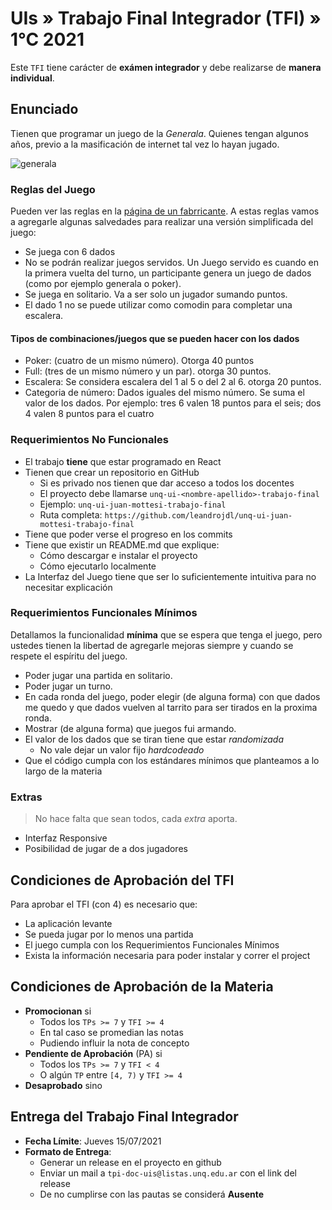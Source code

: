 # UIs » Trabajo Final Integrador (TFI) » 1°C 2021

Este `TFI` tiene carácter de **exámen integrador** y debe realizarse
de **manera individual**.

## Enunciado

Tienen que programar un juego de la _Generala_. Quienes tengan algunos años, previo a la masificación de internet tal vez lo hayan jugado.

![generala]

### Reglas del Juego

Pueden ver las reglas en la [página de un fabrricante][fabricante]. A estas reglas vamos a agregarle algunas salvedades para realizar una versión simplificada del juego:
* Se juega con 6 dados
* No se podrán realizar juegos servidos. Un Juego servido es cuando en la primera vuelta del turno, un participante genera un juego de dados (como por ejemplo generala o poker).
* Se juega en solitario. Va a ser solo un jugador sumando puntos.
* El dado 1 no se puede utilizar como comodin para completar una escalera.

#### Tipos de combinaciones/juegos que se pueden hacer con los dados
* Poker: (cuatro de un mismo número). Otorga 40 puntos
* Full: (tres de un mismo número y un par). otorga 30 puntos.
* Escalera: Se considera escalera del 1 al 5 o del 2 al 6. otorga 20 puntos.
* Categoria de número: Dados iguales del mismo número. Se suma el valor de los dados. Por ejemplo: tres 6 valen 18
puntos para el seis; dos 4 valen 8 puntos para el cuatro


### Requerimientos No Funcionales

* El trabajo **tiene** que estar programado en React
* Tienen que crear un repositorio en GitHub
  - Si es privado nos tienen que dar acceso a todos los docentes
  - El proyecto debe llamarse `unq-ui-<nombre-apellido>-trabajo-final`
  - Ejemplo: `unq-ui-juan-mottesi-trabajo-final`
  - Ruta completa: `https://github.com/leandrojdl/unq-ui-juan-mottesi-trabajo-final`
* Tiene que poder verse el progreso en los commits
* Tiene que existir un README.md que explique:
  - Cómo descargar e instalar el proyecto
  - Cómo ejecutarlo localmente
* La Interfaz del Juego tiene que ser lo suficientemente
  intuitiva para no necesitar explicación

### Requerimientos Funcionales Mínimos

Detallamos la funcionalidad **mínima** que se espera
que tenga el juego, pero ustedes tienen la libertad
de agregarle mejoras siempre y cuando se respete el espíritu del juego.

* Poder jugar una partida en solitario.
* Poder jugar un turno.
* En cada ronda del juego, poder elegir (de alguna forma) con que dados me quedo y que dados vuelven al tarrito para ser tirados en la proxima ronda.
* Mostrar (de alguna forma) que juegos fui armando.
* El valor de los dados que se tiran tiene que estar _randomizada_
  - No vale dejar un valor fijo _hardcodeado_
* Que el código cumpla con los estándares mínimos que planteamos
  a lo largo de la materia

### Extras

> No hace falta que sean todos, cada _extra_ aporta.

* Interfaz Responsive
* Posibilidad de jugar de a dos jugadores

## Condiciones de Aprobación del TFI

Para aprobar el TFI (con 4) es necesario que:

* La aplicación levante
* Se pueda jugar por lo menos una partida
* El juego cumpla con los Requerimientos Funcionales Mínimos
* Exista la información necesaria para poder instalar y correr el project

## Condiciones de Aprobación de la Materia

* **Promocionan** si
  - Todos los `TPs >= 7` y `TFI >= 4`
  - En tal caso se promedian las notas
  - Pudiendo influir la nota de concepto
* **Pendiente de Aprobación** (PA) si
  - Todos los `TPs >= 7` y `TFI < 4`
  - O algún `TP` entre `[4, 7)` y `TFI >= 4`
* **Desaprobado** sino

## Entrega del Trabajo Final Integrador

* **Fecha Límite**: Jueves 15/07/2021
* **Formato de Entrega**:
  - Generar un release en el proyecto en github
  - Enviar un mail a `tpi-doc-uis@listas.unq.edu.ar` con el link del release
  - De no cumplirse con las pautas se considerá **Ausente**

[generala]: https://lh3.googleusercontent.com/proxy/Z4hd9IaBr1UbxC6M_Jt-IauSxaWOF6IU7aAmpS_RM8eGKwSrSAIEJ0Ya1MC4KPGCc_DhePA4v5sd8YvOjVxDeeIp3H4jVBR-oZicFg
[fabricante]: http://www.plastigal.com.ar/sites/default/files/reglamentos/reglamento-generala.pdf
[link]: (http://www.acanomas.com/Reglamentos-Juegos-de-Dados/024/Generala.htm#:~:text=Generala%3A%20se%20forma%20cuando%20después,jugador%20automáticamente%20gana%20el%20juego.&text=Cuando%20se%20han%20completado%20las,juego%2C%20se%20suman%20los%20puntajes.)